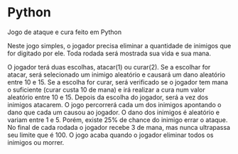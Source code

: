 # Python
Jogo de ataque e cura feito em Python

Neste jogo simples, o jogador precisa eliminar a quantidade de inimigos que for digitado por ele.
Toda rodada será mostrada sua vida e sua mana.

O jogador terá duas escolhas, atacar(1) ou curar(2).
Se a escolhar for atacar, será selecionado um inimigo aleatório e causará um dano aleatório entre 10 e 15.
Se a escolha for curar, será verificado se o jogador tem mana o suficiente (curar custa 10 de mana) e irá realizar a cura num valor aleatório entre 10 e 15.
Depois da escolha do jogador, será a vez dos inimigos atacarem. 
O jogo percorrerá cada um dos inimigos apontando o dano que cada um causou ao jogador. O dano dos inimigos é aleatório e variam entre 1 e 5. Porém, existe 25% de chance do inimigo errar o ataque.
No final de cada rodada o jogador recebe 3 de mana, mas nunca ultrapassa seu limite que é 100.
O jogo acaba quando o jogador eliminar todos os inimigos ou morrer.
